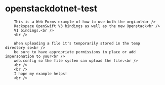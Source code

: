openstackdotnet-test
====================

		This is a Web Forms example of how to use both the orgianl<br />
        Rackspace OpenSwift V3 bindings as well as the new Openstack<br />
        V1 bindings.<br />
        <br />

        When uploading a file it's temporarily stored in the temp directory so<br />
        be sure to have appropriate permissions in place or add impersonation to your<br />
		web.config so the file system can upload the file.<br />
        <br />
		<br />
        I hope my example helps!
        <br />